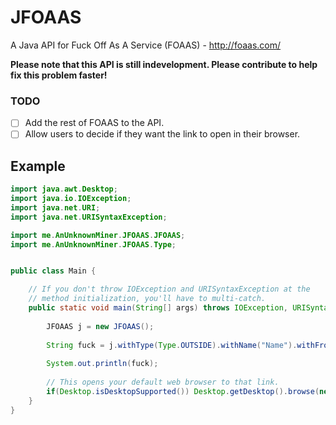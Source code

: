 # JFOAAS
A Java API for Fuck Off As A Service (FOAAS) - http://foaas.com/

**Please note that this API is still indevelopment. Please contribute to help fix this problem faster!**

### TODO

- [ ] Add the rest of FOAAS to the API.
- [ ] Allow users to decide if they want the link to open in their browser.

## Example

```java
import java.awt.Desktop;
import java.io.IOException;
import java.net.URI;
import java.net.URISyntaxException;

import me.AnUnknownMiner.JFOAAS.JFOAAS;
import me.AnUnknownMiner.JFOAAS.Type;


public class Main {

	// If you don't throw IOException and URISyntaxException at the
	// method initialization, you'll have to multi-catch.
	public static void main(String[] args) throws IOException, URISyntaxException {
		
		JFOAAS j = new JFOAAS();
		
		String fuck = j.withType(Type.OUTSIDE).withName("Name").withFrom("From").build();
		
		System.out.println(fuck);
		
		// This opens your default web browser to that link.
		if(Desktop.isDesktopSupported()) Desktop.getDesktop().browse(new URI(fuck));
	}
}
```
